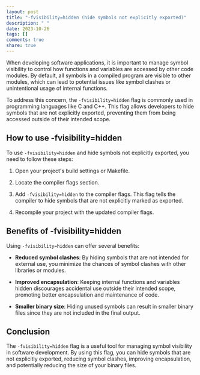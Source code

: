 ```yaml
---
layout: post
title: "-fvisibility=hidden (hide symbols not explicitly exported)"
description: " "
date: 2023-10-26
tags: []
comments: true
share: true
---
```


When developing software applications, it is important to manage symbol visibility to control how functions and variables are accessed by other code modules. By default, all symbols in a compiled program are visible to other modules, which can lead to potential issues like symbol clashes or unintentional usage of internal functions.

To address this concern, the `-fvisibility=hidden` flag is commonly used in programming languages like C and C++. This flag allows developers to hide symbols that are not explicitly exported, preventing them from being accessed outside of their intended scope.

## How to use -fvisibility=hidden

To use `-fvisibility=hidden` and hide symbols not explicitly exported, you need to follow these steps:

1. Open your project's build settings or Makefile.

2. Locate the compiler flags section.

3. Add `-fvisibility=hidden` to the compiler flags. This flag tells the compiler to hide symbols that are not explicitly marked as exported.

4. Recompile your project with the updated compiler flags.

## Benefits of -fvisibility=hidden

Using `-fvisibility=hidden` can offer several benefits:

- **Reduced symbol clashes**: By hiding symbols that are not intended for external use, you minimize the chances of symbol clashes with other libraries or modules.

- **Improved encapsulation**: Keeping internal functions and variables hidden discourages accidental use outside their intended scope, promoting better encapsulation and maintenance of code.

- **Smaller binary size**: Hiding unused symbols can result in smaller binary files since they are not included in the final output.

## Conclusion

The `-fvisibility=hidden` flag is a useful tool for managing symbol visibility in software development. By using this flag, you can hide symbols that are not explicitly exported, reducing symbol clashes, improving encapsulation, and potentially reducing the size of your binary files.